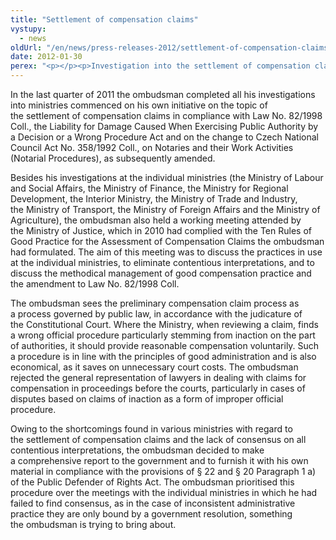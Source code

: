 ```yaml
---
title: "Settlement of compensation claims"
vystupy:
  - news
oldUrl: "/en/news/press-releases-2012/settlement-of-compensation-claims/"
date: 2012-01-30
perex: "<p></p><p>Investigation into the settlement of compensation claims in compliance with Law No. 82/1998 Coll., the Liability for Damage Caused When Exercising Public Authority by a Decision or a Wrong Procedure Act, as subsequently amended</p>"
---
```


<!-- imported from the old website -->

<p>In the last quarter of 2011 the ombudsman completed all his investigations into ministries commenced on his own initiative on the topic of the settlement of compensation claims in compliance with Law No. 82/1998 Coll., the Liability for Damage Caused When Exercising Public Authority by a Decision or a Wrong Procedure Act and on the change to Czech National Council Act No. 358/1992 Coll., on Notaries and their Work Activities (Notarial Procedures), as subsequently amended.</p><p>Besides his investigations at the individual ministries (the Ministry of Labour and Social Affairs, the Ministry of Finance, the Ministry for Regional Development, the Interior Ministry, the Ministry of Trade and Industry, the Ministry of Transport, the Ministry of Foreign Affairs and the Ministry of Agriculture), the ombudsman also held a working meeting attended by the Ministry of Justice, which in 2010 had complied with the Ten Rules of Good Practice for the Assessment of Compensation Claims the ombudsman had formulated. The aim of this meeting was to discuss the practices in use at the individual ministries, to eliminate contentious interpretations, and to discuss the methodical management of good compensation practice and the amendment to Law No. 82/1998 Coll. </p><p>The ombudsman sees the preliminary compensation claim process as a process governed by public law, in accordance with the judicature of the Constitutional Court. Where the Ministry, when reviewing a claim, finds a wrong official procedure particularly stemming from inaction on the part of authorities, it should provide reasonable compensation voluntarily. Such a procedure is in line with the principles of good administration and is also economical, as it saves on unnecessary court costs. The ombudsman rejected the general representation of lawyers in dealing with claims for compensation in proceedings before the courts, particularly in cases of disputes based on claims of inaction as a form of improper official procedure.</p>Owing to the shortcomings found in various ministries with regard to the settlement of compensation claims and the lack of consensus on all contentious interpretations, the ombudsman decided to make a comprehensive report to the government and to furnish it with his own material in compliance with the provisions of § 22 and § 20 Paragraph 1 a) of the Public Defender of Rights Act. The ombudsman prioritised this procedure over the meetings with the individual ministries in which he had failed to find consensus, as in the case of inconsistent administrative practice they are only bound by a government resolution, something the ombudsman is trying to bring about. <br /><p></p>
